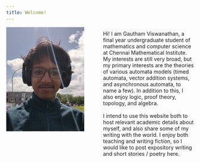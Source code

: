 ```yaml
---
title: Welcome!
---
```

<head>
<style>
.imageflex { display: flex; }
.imageflexcontent { margin-left: 50px; margin-top: 9px; }
</style>
</head>


<div class="imageflex">
  <img src="images/gautham-website-pic.jpeg" height="280px">

  <p class="imageflexcontent">Hi! I am Gautham Viswanathan, a final year undergraduate student of mathematics and computer science at Chennai Mathematical Institute. My interests are still very broad, but my primary interests are the theories of various automata models (timed automata, vector addition systems, and asynchronous automata, to name a few). In addition to this, I also enjoy logic, proof theory, topology, and algebra. <br> <br>
  I intend to use this website both to host relevant academic details about myself, and also share some of my writing with the world. I enjoy both teaching and writing fiction, so I would like to post expository writing and short stories / poetry here.
</p>
</div>
